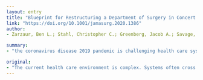```yaml
---
layout: entry
title: "Blueprint for Restructuring a Department of Surgery in Concert With the Health Care System During a Pandemic: The University of Wisconsin Experience"
link: "https://doi.org/10.1001/jamasurg.2020.1386"
author:
- Zarzaur, Ben L.; Stahl, Christopher C.; Greenberg, Jacob A.; Savage, Stephanie A.; Minter, Rebecca M.

summary:
- "the coronavirus disease 2019 pandemic is challenging health care systems across the globe. The current health care environment is complex. Systems face varying levels of complexity as they adapt to the new reality. It continues to escalate in hot spots nationally and internationally. We will discuss administrative restructuring leveraging a team-of-teams approach. This article is to provide a road map developed from lessons learned from the experience in the Department of Surgery at the University of Wisconsin School of Medicine and Public Health."

original:
- "The current health care environment is complex. Systems often cross US state boundaries to provide care to patients with a wide variety of medical needs. The coronavirus disease 2019 pandemic is challenging health care systems across the globe. Systems face varying levels of complexity as they adapt to the new reality. This pandemic continues to escalate in hot spots nationally and internationally, and the worst strain on health care systems may be yet to come. The purpose of this article is to provide a road map developed from lessons learned from the experience in the Department of Surgery at the University of Wisconsin School of Medicine and Public Health and University of Wisconsin Health, based on past experience with incident command structures in military combat operations and Federal Emergency Management Agency responses. We will discuss administrative restructuring leveraging a team-of-teams approach, provide a framework for deploying the workforce needed to deliver all necessary urgent health care and critical care to patients in the system, and consider implications for the future."
---
```


